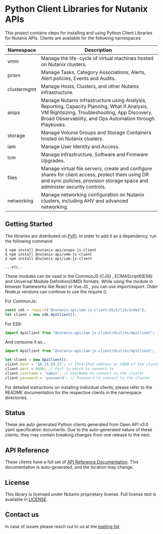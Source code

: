 # Python Client Libraries for Nutanix APIs

This project contains steps  for installing and using Python Client Libraries for Nutanix APIs. Clients
are available for the following namespaces:

| Namespace    | Description                                                                                         |
|--------------|-----------------------------------------------------------------------------------------------------|
| vmm          | Manage the life-cycle of virtual machines hosted on Nutanix clusters.                                        |
| prism        | Manage Tasks, Category Associations, Alerts, Alert policies, Events and Audits.|
| clustermgmt  | Manage Hosts, Clusters, and other Nutanix infrastructure.                                                    |
| aiops        | Manage Nutanix infrastructure using Analysis, Reporting, Capacity Planning, What if Analysis, VM Rightsizing, Troubleshooting, App Discovery, Broad Observability, and Ops Automation through Playbooks.|
| storage      | Manage Volume Groups and Storage Containers hosted on Nutanix clusters.                                     |
| iam          | Manage User Identity and Access.                                                                     |
| lcm          | Manage Infrastructure, Software and Firmware Upgrades. |
| files        | Manage virtual file servers, create and configure shares for client access, protect them using DR and sync policies, provision storage space and administer security controls.|
| networking   | Manage networking configuration on Nutanix clusters, including AHV and advanced networking.|

## Getting Started

The libraries are distributed on [PyPi](https://pypi.org/). In order to add it as a dependency, run the following command:

```shell
$ npm install @nutanix-api/aiops-js-client
$ npm install @nutanix-api/vmm-js-client
$ npm install @nutanix-api/iam-js-client

...etc..

```

These modules can be used in the CommonJS (CJS) , ECMAScript6(ES6) and Universal Module Definition(UMD) formats. While using the module in browser frameworks like React or Vue.JS , you can use import/export. Older Node.js versions can continue to use the require ().

For CommonJs:

```javascript
const sdk = require("@nutanix-api/iam-js-client/dist/lib/index");
let client = new sdk.ApiClient();
```

For ES6:

```javascript
import ApiClient from "@nutanix-api/iam-js-client/dist/es/ApiClient";
```

And consume it as...

```javascript
import ApiClient from "@nutanix-api/iam-js-client/dist/es/ApiClient";

let client = new ApiClient();
client.host = '10.19.50.27'; // IPv4/IPv6 address or FQDN of the cluster
client.port = 9440; // Port to which to connect to
client.username = 'admin'; // UserName to connect to the cluster
client.password = 'password'; // Password to connect to the cluster
```

For detailed instructions on installing individual clients, please refer to the README documentation for the respective clients in the namespace directories.


## Status
These are auto generated Python clients generated from Open API v3.0 yaml specification documents.
Due to the auto-generated nature of these clients, they may contain breaking changes from one release to
the next.

## API Reference
These clients have a full set of [API Reference Documentation](https://developers.nutanix.com/). This documentation is auto-generated, and the location may change.

## License
This library is licensed under Nutanix proprietary license. Full license text is available in [LICENSE](https://developers.nutanix.com/license).

## Contact us
In case of issues please reach out to us at the [mailing list](mailto:sdk@nutanix.com).

